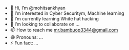 - 👋 Hi, I’m @mohitsankhyan
- 👀 I’m interested in Cyber Securitym, Machine learning
- 🌱 I’m currently learning White hat hacking
- 💞️ I’m looking to collaborate on ...
- 📫 How to reach me mr.bambuop3344@gmail.com
- 😄 Pronouns: ...
- ⚡ Fun fact: ...

<!---
mohitsankhyan/mohitsankhyan is a ✨ special ✨ repository because its `README.md` (this file) appears on your GitHub profile.
You can click the Preview link to take a look at your changes.
--->
